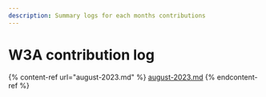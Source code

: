 ```yaml
---
description: Summary logs for each months contributions
---
```


# W3A contribution log

{% content-ref url="august-2023.md" %}
[august-2023.md](august-2023.md)
{% endcontent-ref %}
